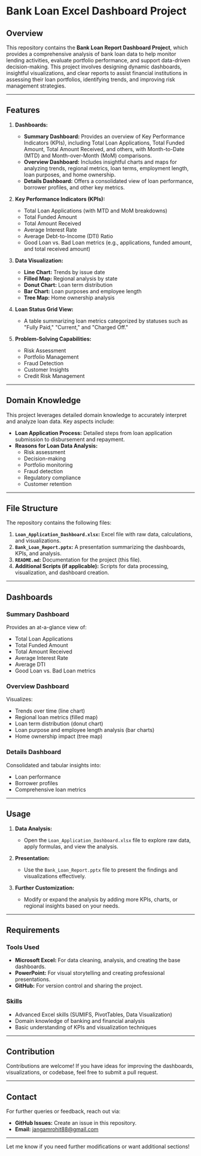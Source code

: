# Bank Loan Excel Dashboard Project

## Overview

This repository contains the **Bank Loan Report Dashboard Project**, which provides a comprehensive analysis of bank loan data to help monitor lending activities, evaluate portfolio performance, and support data-driven decision-making. This project involves designing dynamic dashboards, insightful visualizations, and clear reports to assist financial institutions in assessing their loan portfolios, identifying trends, and improving risk management strategies.

---

## Features

1. **Dashboards:**
   - **Summary Dashboard:** Provides an overview of Key Performance Indicators (KPIs), including Total Loan Applications, Total Funded Amount, Total Amount Received, and others, with Month-to-Date (MTD) and Month-over-Month (MoM) comparisons.
   - **Overview Dashboard:** Includes insightful charts and maps for analyzing trends, regional metrics, loan terms, employment length, loan purposes, and home ownership.
   - **Details Dashboard:** Offers a consolidated view of loan performance, borrower profiles, and other key metrics.

2. **Key Performance Indicators (KPIs):**
   - Total Loan Applications (with MTD and MoM breakdowns)
   - Total Funded Amount
   - Total Amount Received
   - Average Interest Rate
   - Average Debt-to-Income (DTI) Ratio
   - Good Loan vs. Bad Loan metrics (e.g., applications, funded amount, and total received amount)

3. **Data Visualization:**
   - **Line Chart:** Trends by issue date
   - **Filled Map:** Regional analysis by state
   - **Donut Chart:** Loan term distribution
   - **Bar Chart:** Loan purposes and employee length
   - **Tree Map:** Home ownership analysis

4. **Loan Status Grid View:**
   - A table summarizing loan metrics categorized by statuses such as "Fully Paid," "Current," and "Charged Off."

5. **Problem-Solving Capabilities:**
   - Risk Assessment
   - Portfolio Management
   - Fraud Detection
   - Customer Insights
   - Credit Risk Management

---

## Domain Knowledge

This project leverages detailed domain knowledge to accurately interpret and analyze loan data. Key aspects include:

- **Loan Application Process:** Detailed steps from loan application submission to disbursement and repayment.
- **Reasons for Loan Data Analysis:**
  - Risk assessment
  - Decision-making
  - Portfolio monitoring
  - Fraud detection
  - Regulatory compliance
  - Customer retention

---

## File Structure

The repository contains the following files:

1. **`Loan_Application_Dashboard.xlsx`:** Excel file with raw data, calculations, and visualizations.
2. **`Bank_Loan_Report.pptx`:** A presentation summarizing the dashboards, KPIs, and analysis.
3. **`README.md`:** Documentation for the project (this file).
4. **Additional Scripts (if applicable):** Scripts for data processing, visualization, and dashboard creation.

---

## Dashboards

### Summary Dashboard
Provides an at-a-glance view of:
- Total Loan Applications
- Total Funded Amount
- Total Amount Received
- Average Interest Rate
- Average DTI
- Good Loan vs. Bad Loan metrics

### Overview Dashboard
Visualizes:
- Trends over time (line chart)
- Regional loan metrics (filled map)
- Loan term distribution (donut chart)
- Loan purpose and employee length analysis (bar charts)
- Home ownership impact (tree map)

### Details Dashboard
Consolidated and tabular insights into:
- Loan performance
- Borrower profiles
- Comprehensive loan metrics

---

## Usage

1. **Data Analysis:**
   - Open the `Loan_Application_Dashboard.xlsx` file to explore raw data, apply formulas, and view the analysis.
   
2. **Presentation:**
   - Use the `Bank_Loan_Report.pptx` file to present the findings and visualizations effectively.
   
3. **Further Customization:**
   - Modify or expand the analysis by adding more KPIs, charts, or regional insights based on your needs.

---

## Requirements

### Tools Used
- **Microsoft Excel:** For data cleaning, analysis, and creating the base dashboards.
- **PowerPoint:** For visual storytelling and creating professional presentations.
- **GitHub:** For version control and sharing the project.

### Skills
- Advanced Excel skills (SUMIFS, PivotTables, Data Visualization)
- Domain knowledge of banking and financial analysis
- Basic understanding of KPIs and visualization techniques

---

## Contribution

Contributions are welcome! If you have ideas for improving the dashboards, visualizations, or codebase, feel free to submit a pull request.


---

## Contact

For further queries or feedback, reach out via:
- **GitHub Issues:** Create an issue in this repository.
- **Email:** [jangamrohit88@gmail.com](mailto:jangamrohit88@gmail.com)

---

Let me know if you need further modifications or want additional sections!
